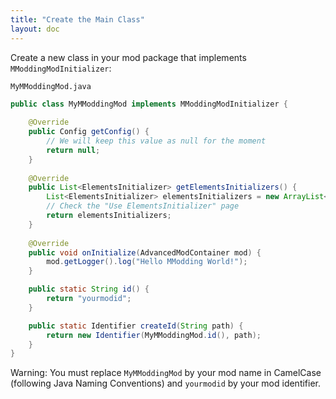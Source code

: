```yaml
---
title: "Create the Main Class"
layout: doc
---
```


Create a new class in your mod package that implements `MModdingModInitializer`:

`MyMModdingMod.java`
```java
public class MyMModdingMod implements MModdingModInitializer {
    
    @Override
    public Config getConfig() {
        // We will keep this value as null for the moment
        return null;
    }
    
    @Override
    public List<ElementsInitializer> getElementsInitializers() {
        List<ElementsInitializer> elementsInitializers = new ArrayList<>();
        // Check the "Use ElementsInitializer" page
        return elementsInitializers;
    }
    
    @Override
    public void onInitialize(AdvancedModContainer mod) {
        mod.getLogger().log("Hello MModding World!");
    }

    public static String id() {
        return "yourmodid";
    }

    public static Identifier createId(String path) {
        return new Identifier(MyMModdingMod.id(), path);
    }
}
```

<div class="notification is-warning is-dark">Warning: You must replace <code>MyMModdingMod</code> by your mod name in CamelCase (following Java Naming Conventions) and <code>yourmodid</code> by your mod identifier.</div>
